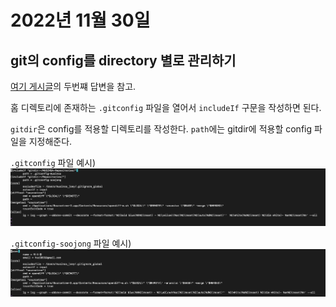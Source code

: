 # 2022년 11월 30일

## git의 config를 directory 별로 관리하기

[여기 게시글](https://stackoverflow.com/questions/8801729/is-it-possible-to-have-different-git-configuration-for-different-projects)의 두번쨰 답변을 참고.

홈 디렉토리에 존재하는 `.gitconfig` 파일을 열어서 `includeIf` 구문을 작성하면 된다. 

`gitdir`은 config를 적용할 디렉토리를 작성한다.
`path`에는 gitdir에 적용할 config 파일을 지정해준다.

`.gitconfig` 파일 예시)
![./images/2022-11-30-1.png](./images/2022-11-30-1.png)

`.gitconfig-soojong` 파일 예시) 
![./images/2022-11-30-2.png](./images/2022-11-30-2.png)

